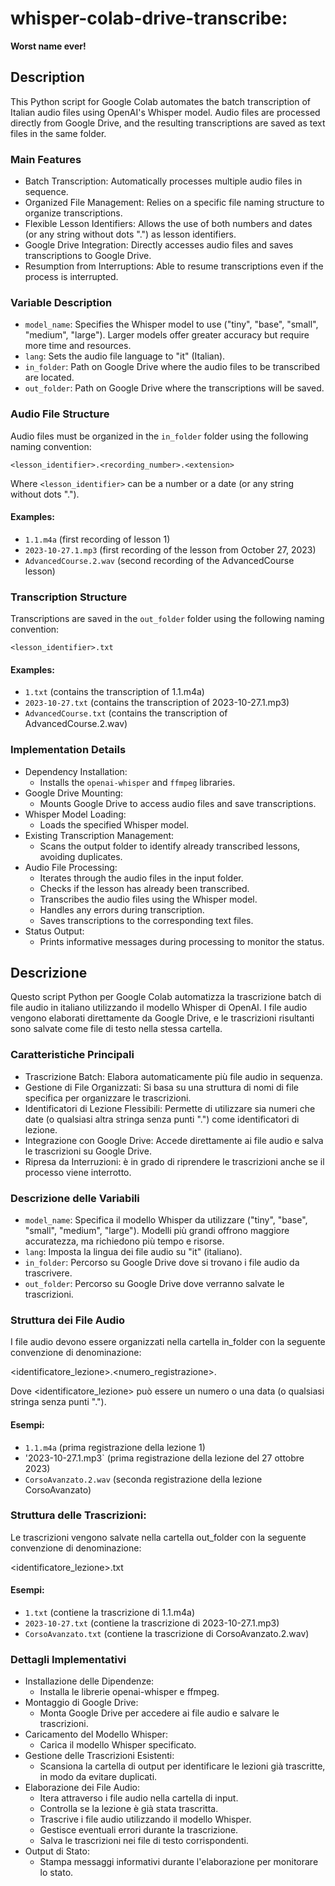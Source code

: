 # whisper-colab-drive-transcribe:
**Worst name ever!**

## Description

This Python script for Google Colab automates the batch transcription of Italian audio files using OpenAI's Whisper model. Audio files are processed directly from Google Drive, and the resulting transcriptions are saved as text files in the same folder.

### Main Features

- Batch Transcription: Automatically processes multiple audio files in sequence.
- Organized File Management: Relies on a specific file naming structure to organize transcriptions.
- Flexible Lesson Identifiers: Allows the use of both numbers and dates (or any string without dots ".") as lesson identifiers.
- Google Drive Integration: Directly accesses audio files and saves transcriptions to Google Drive.
- Resumption from Interruptions: Able to resume transcriptions even if the process is interrupted.

### Variable Description

- `model_name`: Specifies the Whisper model to use ("tiny", "base", "small", "medium", "large"). Larger models offer greater accuracy but require more time and resources.
- `lang`: Sets the audio file language to "it" (Italian).
- `in_folder`: Path on Google Drive where the audio files to be transcribed are located.
- `out_folder`: Path on Google Drive where the transcriptions will be saved.

### Audio File Structure

Audio files must be organized in the `in_folder` folder using the following naming convention:

`<lesson_identifier>.<recording_number>.<extension>`

Where `<lesson_identifier>` can be a number or a date (or any string without dots ".").

#### Examples:

- `1.1.m4a` (first recording of lesson 1)
- `2023-10-27.1.mp3` (first recording of the lesson from October 27, 2023)
- `AdvancedCourse.2.wav` (second recording of the AdvancedCourse lesson)

### Transcription Structure

Transcriptions are saved in the `out_folder` folder using the following naming convention:

`<lesson_identifier>.txt`

#### Examples:

- `1.txt` (contains the transcription of 1.1.m4a)
- `2023-10-27.txt` (contains the transcription of 2023-10-27.1.mp3)
- `AdvancedCourse.txt` (contains the transcription of AdvancedCourse.2.wav)

### Implementation Details

- Dependency Installation:
  - Installs the `openai-whisper` and `ffmpeg` libraries.
- Google Drive Mounting:
    - Mounts Google Drive to access audio files and save transcriptions.
- Whisper Model Loading:
    - Loads the specified Whisper model.
- Existing Transcription Management:
    - Scans the output folder to identify already transcribed lessons, avoiding duplicates.
- Audio File Processing:
    - Iterates through the audio files in the input folder.
    - Checks if the lesson has already been transcribed.
    - Transcribes the audio files using the Whisper model.
    - Handles any errors during transcription.
    - Saves transcriptions to the corresponding text files.
- Status Output:
    - Prints informative messages during processing to monitor the status.
## Descrizione
Questo script Python per Google Colab automatizza la trascrizione batch di file audio in italiano utilizzando il modello Whisper di OpenAI. I file audio vengono elaborati direttamente da Google Drive, e le trascrizioni risultanti sono salvate come file di testo nella stessa cartella.

### Caratteristiche Principali

- Trascrizione Batch: Elabora automaticamente più file audio in sequenza.
- Gestione di File Organizzati: Si basa su una struttura di nomi di file specifica per organizzare le trascrizioni.
- Identificatori di Lezione Flessibili: Permette di utilizzare sia numeri che date (o qualsiasi altra stringa senza punti ".") come identificatori di lezione.
- Integrazione con Google Drive: Accede direttamente ai file audio e salva le trascrizioni su Google Drive.
- Ripresa da Interruzioni: è in grado di riprendere le trascrizioni anche se il processo viene interrotto.

### Descrizione delle Variabili

- `model_name`: Specifica il modello Whisper da utilizzare ("tiny", "base", "small", "medium", "large"). Modelli più grandi offrono maggiore accuratezza, ma richiedono più tempo e risorse.
- `lang`: Imposta la lingua dei file audio su "it" (italiano).
- `in_folder`: Percorso su Google Drive dove si trovano i file audio da trascrivere.
- `out_folder`: Percorso su Google Drive dove verranno salvate le trascrizioni.

### Struttura dei File Audio

I file audio devono essere organizzati nella cartella in_folder con la seguente convenzione di denominazione:

<identificatore_lezione>.<numero_registrazione>.<estensione>

Dove <identificatore_lezione> può essere un numero o una data (o qualsiasi stringa senza punti ".").

#### Esempi:

- `1.1.m4a` (prima registrazione della lezione 1)
- '2023-10-27.1.mp3` (prima registrazione della lezione del 27 ottobre 2023)
- `CorsoAvanzato.2.wav` (seconda registrazione della lezione CorsoAvanzato)

### Struttura delle Trascrizioni:

Le trascrizioni vengono salvate nella cartella out_folder con la seguente convenzione di denominazione:

<identificatore_lezione>.txt

#### Esempi:

- `1.txt` (contiene la trascrizione di 1.1.m4a)
- `2023-10-27.txt` (contiene la trascrizione di 2023-10-27.1.mp3)
- `CorsoAvanzato.txt` (contiene la trascrizione di CorsoAvanzato.2.wav)

### Dettagli Implementativi
- Installazione delle Dipendenze:
  - Installa le librerie openai-whisper e ffmpeg.
- Montaggio di Google Drive:
    - Monta Google Drive per accedere ai file audio e salvare le trascrizioni.
- Caricamento del Modello Whisper:
    - Carica il modello Whisper specificato.
- Gestione delle Trascrizioni Esistenti:
    - Scansiona la cartella di output per identificare le lezioni già trascritte, in modo da evitare duplicati.
- Elaborazione dei File Audio:
    - Itera attraverso i file audio nella cartella di input.
    - Controlla se la lezione è già stata trascritta.
    - Trascrive i file audio utilizzando il modello Whisper.
    - Gestisce eventuali errori durante la trascrizione.
    - Salva le trascrizioni nei file di testo corrispondenti.
- Output di Stato:
    - Stampa messaggi informativi durante l'elaborazione per monitorare lo stato.
